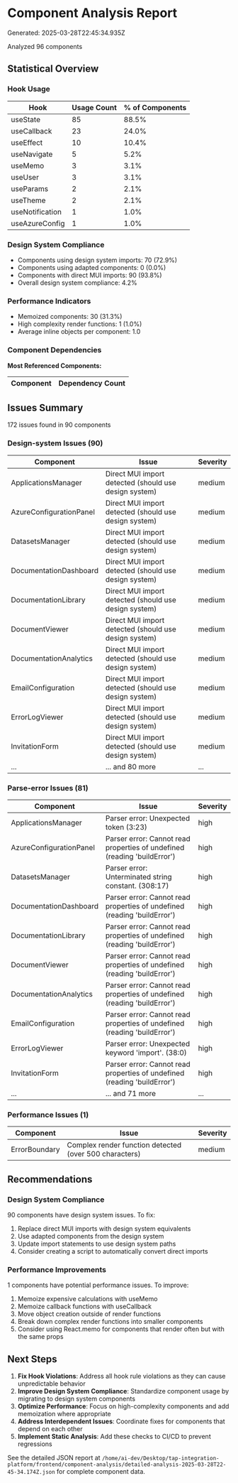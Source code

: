 # Component Analysis Report

Generated: 2025-03-28T22:45:34.935Z

Analyzed 96 components

## Statistical Overview

### Hook Usage

| Hook | Usage Count | % of Components |
|------|-------------|----------------|
| useState | 85 | 88.5% |
| useCallback | 23 | 24.0% |
| useEffect | 10 | 10.4% |
| useNavigate | 5 | 5.2% |
| useMemo | 3 | 3.1% |
| useUser | 3 | 3.1% |
| useParams | 2 | 2.1% |
| useTheme | 2 | 2.1% |
| useNotification | 1 | 1.0% |
| useAzureConfig | 1 | 1.0% |

### Design System Compliance

- Components using design system imports: 70 (72.9%)
- Components using adapted components: 0 (0.0%)
- Components with direct MUI imports: 90 (93.8%)
- Overall design system compliance: 4.2%

### Performance Indicators

- Memoized components: 30 (31.3%)
- High complexity render functions: 1 (1.0%)
- Average inline objects per component: 1.0

### Component Dependencies

**Most Referenced Components:**

| Component | Dependency Count |
|-----------|------------------|

## Issues Summary

172 issues found in 90 components

### Design-system Issues (90)

| Component | Issue | Severity |
|-----------|-------|----------|
| ApplicationsManager | Direct MUI import detected (should use design system) | medium |
| AzureConfigurationPanel | Direct MUI import detected (should use design system) | medium |
| DatasetsManager | Direct MUI import detected (should use design system) | medium |
| DocumentationDashboard | Direct MUI import detected (should use design system) | medium |
| DocumentationLibrary | Direct MUI import detected (should use design system) | medium |
| DocumentViewer | Direct MUI import detected (should use design system) | medium |
| DocumentationAnalytics | Direct MUI import detected (should use design system) | medium |
| EmailConfiguration | Direct MUI import detected (should use design system) | medium |
| ErrorLogViewer | Direct MUI import detected (should use design system) | medium |
| InvitationForm | Direct MUI import detected (should use design system) | medium |
| ... | ... and 80 more | ... |

### Parse-error Issues (81)

| Component | Issue | Severity |
|-----------|-------|----------|
| ApplicationsManager | Parser error: Unexpected token (3:23) | high |
| AzureConfigurationPanel | Parser error: Cannot read properties of undefined (reading 'buildError') | high |
| DatasetsManager | Parser error: Unterminated string constant. (308:17) | high |
| DocumentationDashboard | Parser error: Cannot read properties of undefined (reading 'buildError') | high |
| DocumentationLibrary | Parser error: Cannot read properties of undefined (reading 'buildError') | high |
| DocumentViewer | Parser error: Cannot read properties of undefined (reading 'buildError') | high |
| DocumentationAnalytics | Parser error: Cannot read properties of undefined (reading 'buildError') | high |
| EmailConfiguration | Parser error: Cannot read properties of undefined (reading 'buildError') | high |
| ErrorLogViewer | Parser error: Unexpected keyword 'import'. (38:0) | high |
| InvitationForm | Parser error: Cannot read properties of undefined (reading 'buildError') | high |
| ... | ... and 71 more | ... |

### Performance Issues (1)

| Component | Issue | Severity |
|-----------|-------|----------|
| ErrorBoundary | Complex render function detected (over 500 characters) | medium |

## Recommendations

### Design System Compliance

90 components have design system issues. To fix:

1. Replace direct MUI imports with design system equivalents
2. Use adapted components from the design system
3. Update import statements to use design system paths
4. Consider creating a script to automatically convert direct imports

### Performance Improvements

1 components have potential performance issues. To improve:

1. Memoize expensive calculations with useMemo
2. Memoize callback functions with useCallback
3. Move object creation outside of render functions
4. Break down complex render functions into smaller components
5. Consider using React.memo for components that render often but with the same props

## Next Steps

1. **Fix Hook Violations**: Address all hook rule violations as they can cause unpredictable behavior
2. **Improve Design System Compliance**: Standardize component usage by migrating to design system components
3. **Optimize Performance**: Focus on high-complexity components and add memoization where appropriate
4. **Address Interdependent Issues**: Coordinate fixes for components that depend on each other
5. **Implement Static Analysis**: Add these checks to CI/CD to prevent regressions

See the detailed JSON report at `/home/ai-dev/Desktop/tap-integration-platform/frontend/component-analysis/detailed-analysis-2025-03-28T22-45-34.174Z.json` for complete component data.
